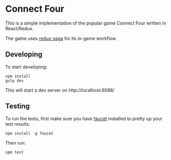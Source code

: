 # Connect Four

This is a simple implementation of the popular game Connect Four written in React/Redux.

The game uses [redux-saga](https://github.com/yelouafi/redux-saga) for its in-game workflow.

## Developing

To start developing:

```
npm install
gulp dev
```

This will start a dev server on http://localhost:8088/

## Testing

To run the tests, first make sure you have [faucet](https://github.com/substack/faucet) installed
to pretty up your test results:

```
npm install -g faucet
```

Then run:

```
npm test
```
